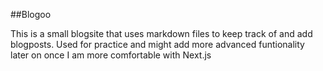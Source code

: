##Blogoo

This is a small blogsite that uses markdown files to keep track of and add blogposts. Used for practice and might add more advanced funtionality later on once I am more comfortable with Next.js

